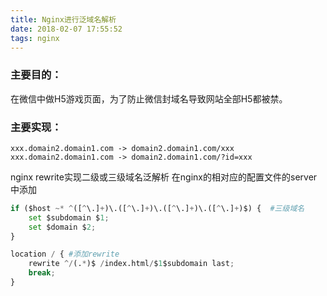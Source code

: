 ```yaml
---
title: Nginx进行泛域名解析 
date: 2018-02-07 17:55:52
tags: nginx
---
```

### 主要目的：
在微信中做H5游戏页面，为了防止微信封域名导致网站全部H5都被禁。

### 主要实现：
    xxx.domain2.domain1.com -> domain2.domain1.com/xxx
    xxx.domain2.domain1.com -> domain2.domain1.com/?id=xxx

nginx rewrite实现二级或三级域名泛解析
在nginx的相对应的配置文件的server中添加
```python
if ($host ~* ^([^\.]+)\.([^\.]+)\.([^\.]+)\.([^\.]+)$) {  #三级域名
    set $subdomain $1;
    set $domain $2;
}

location / { #添加rewrite
    rewrite ^/(.*)$ /index.html/$1$subdomain last;
    break;
}
```
